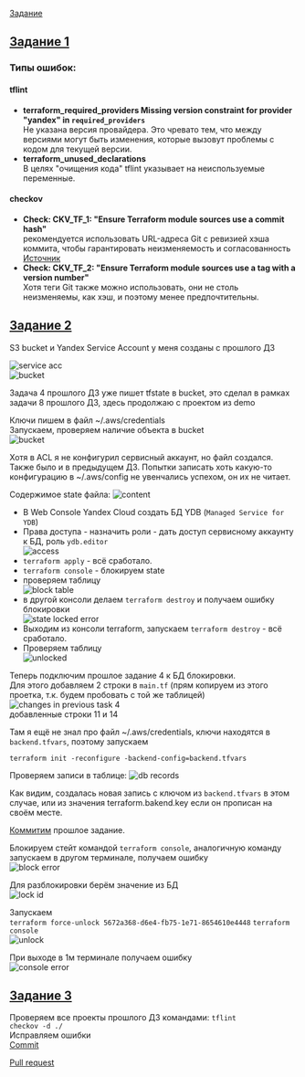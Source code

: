 [Задание](https://github.com/netology-code/ter-homeworks/blob/main/05/hw-05.md)

## [Задание 1](tasks/task1.md)

### Типы ошибок:
#### tflint
- **terraform_required_providers
 Missing version constraint for provider "yandex" in `required_providers`**  
Не указана версия провайдера. Это чревато тем, что между версиями могут быть изменения, которые вызовут проблемы с кодом для текущей версии.
- **terraform_unused_declarations**  
В целях "очищения кода" tflint указывает на неиспользуемые переменные.



#### checkov
- **Check: CKV_TF_1: "Ensure Terraform module sources use a commit hash"**  
рекомендуется использовать URL-адреса Git с ревизией хэша коммита, чтобы гарантировать неизменяемость и согласованность
[Источник](https://docs.prismacloud.io/en/enterprise-edition/policy-reference/supply-chain-policies/terraform-policies/ensure-terraform-module-sources-use-git-url-with-commit-hash-revision)
- **Check: CKV_TF_2: "Ensure Terraform module sources use a tag with a version number"**  
Хотя теги Git также можно использовать, они не столь неизменяемы, как хэш, и поэтому менее предпочтительны.

## [Задание 2](tasks/task2.md)

S3 bucket и Yandex Service Account у меня созданы с прошлого ДЗ  

![service acc](images/image01.png)  
![bucket](images/image02.png)  

Задача 4 прошлого ДЗ уже пишет tfstate в bucket, это сделал в рамках задачи 8 прошлого ДЗ, здесь продолжаю с проектом из demo

Ключи пишем в файл ~/.aws/credentials  
Запускаем, проверяем наличие объекта в bucket  
![bucket](images/image03.png)

Хотя в ACL я не конфигурил сервисный аккаунт, но файл создался. Также было и в предыдущем ДЗ.
Попытки записать хоть какую-то конфигурацию в ~/.aws/config не увенчались успехом, он их не читает.

Содержимое state файла:
![content](images/image05.png)

- В Web Console Yandex Cloud создать БД YDB (`Managed Service for YDB`)
- Права доступа - назначить роли - дать доступ сервисному аккаунту к БД, роль `ydb.editor`  
![access](images/image06.png)
- `terraform apply` - всё сработало.  
- `terraform console` - блокируем state  
- проверяем таблицу  
![block table](images/image07.png)
- в другой консоли делаем `terraform destroy` и получаем ошибку блокировки  
![state locked error](images/image08.png)
- Выходим из консоли terraform, запускаем `terraform destroy` - всё сработало.
- Проверяем таблицу  
![unlocked](images/image09.png)

Теперь подключим прошлое задание 4 к БД блокировки.  
Для этого добавляем 2 строки в `main.tf` (прям копируем из этого проетка, т.к. будем пробовать с той же таблицей)  
![changes in previous task 4](images/image11.png)  
добавленные строки 11 и 14

Там я ещё не знал про файл ~/.aws/credentials, ключи находятся в `backend.tfvars`, поэтому запускаем

`terraform init -reconfigure -backend-config=backend.tfvars`

Проверяем записи в таблице:
![db records](images/image10.png)

Как видим, создалась новая запись с ключом из `backend.tfvars` в этом случае, или из значения terraform.bakend.key если он прописан на своём месте.

[Коммитим](https://github.com/SergueiMoscow/DevOps-Terraform-04/commit/d5df3b3fdd1c38ca9c6276b20b8bb3f2cb605775) прошлое задание.

Блокируем стейт командой `terraform console`, аналогичную команду запускаем в другом терминале, получаем ошибку  
![block error](images/image12.png)

Для разблокировки берём значение из БД  
![lock id](images/image13.png)  

Запускаем  
`terraform force-unlock 5672a368-d6e4-fb75-1e71-8654610e4448`
`terraform console`  
![unlock](images/image14.png)

При выходе в 1м терминале получаем ошибку  
![console error](images/image15.png)

## [Задание 3](tasks/task3.md)

Проверяем все проекты прошлого ДЗ командами:
`tflint`  
`checkov -d ./`  
Исправляем ошибки  
[Commit](https://github.com/SergueiMoscow/DevOps-Terraform-04/commit/40a36e48272e891f42bdc8a5e28c4981b039a89e)

[Pull request](https://github.com/SergueiMoscow/DevOps-Terraform-04/pull/1)


